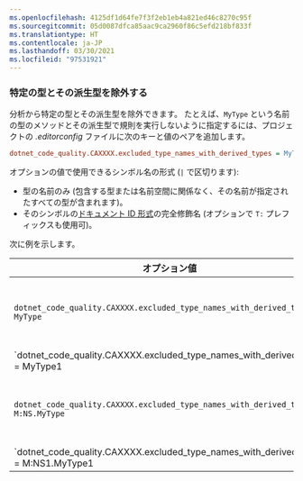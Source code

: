 ```yaml
---
ms.openlocfilehash: 4125df1d64fe7f3f2eb1eb4a821ed46c8270c95f
ms.sourcegitcommit: 05d0087dfca85aac9ca2960f86c5efd218bf833f
ms.translationtype: HT
ms.contentlocale: ja-JP
ms.lasthandoff: 03/30/2021
ms.locfileid: "97531921"
---
```

### <a name="exclude-specific-types-and-their-derived-types"></a>特定の型とその派生型を除外する

分析から特定の型とその派生型を除外できます。 たとえば、`MyType` という名前の型のメソッドとその派生型で規則を実行しないように指定するには、プロジェクトの *.editorconfig* ファイルに次のキーと値のペアを追加します。

```ini
dotnet_code_quality.CAXXXX.excluded_type_names_with_derived_types = MyType
```

オプションの値で使用できるシンボル名の形式 (`|` で区切ります):

- 型の名前のみ (包含する型または名前空間に関係なく、その名前が指定されたすべての型が含まれます)。
- そのシンボルの[ドキュメント ID 形式](../../docs/csharp/programming-guide/xmldoc/processing-the-xml-file.md#id-strings)の完全修飾名 (オプションで `T:` プレフィックスも使用可)。

次に例を示します。

| オプション値 | まとめ |
| --- | --- |
|`dotnet_code_quality.CAXXXX.excluded_type_names_with_derived_types = MyType` | `MyType` という名前のすべての型と、そのすべての派生型を検索します。 |
|`dotnet_code_quality.CAXXXX.excluded_type_names_with_derived_types = MyType1|MyType2` | `MyType1` または `MyType2` という名前のすべての型と、そのすべての派生型を検索します。 |
|`dotnet_code_quality.CAXXXX.excluded_type_names_with_derived_types = M:NS.MyType` | 指定された完全修飾名を持つ特定の型 `MyType` と、そのすべての派生型を検索します。 |
|`dotnet_code_quality.CAXXXX.excluded_type_names_with_derived_types = M:NS1.MyType1|M:NS2.MyType2` | それぞれの完全修飾名を持つ特定の型 `MyType1` または `MyType2` と、そのすべての派生型を検索します。 |
